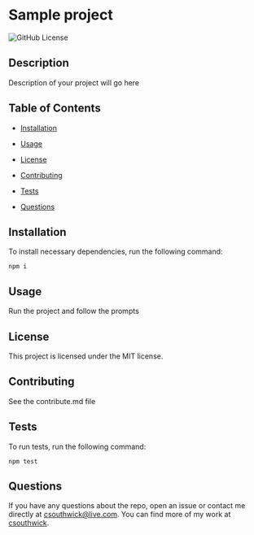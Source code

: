 # Sample project
![GitHub License](https://img.shields.io/badge/License-MIT-blue.svg)

## Description

Description of your project will go here

## Table of Contents

* [Installation](#installation)

* [Usage](#usage)

* [License](#license)

* [Contributing](#contributing)

* [Tests](#tests)

* [Questions](#questions)

## Installation

To install necessary dependencies, run the following command:

```
npm i
```

## Usage

Run the project and follow the prompts

## License

This project is licensed under the MIT license.

## Contributing

See the contribute.md file

## Tests

To run tests, run the following command:

```
npm test
```

## Questions

If you have any questions about the repo, open an issue or contact me directly at csouthwick@live.com. You can find more of my work at [csouthwick](https://github.com/csouthwick/).
